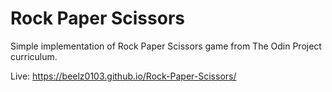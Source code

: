 # Rock Paper Scissors

Simple implementation of Rock Paper Scissors game from The Odin Project curriculum.

Live: https://beelz0103.github.io/Rock-Paper-Scissors/